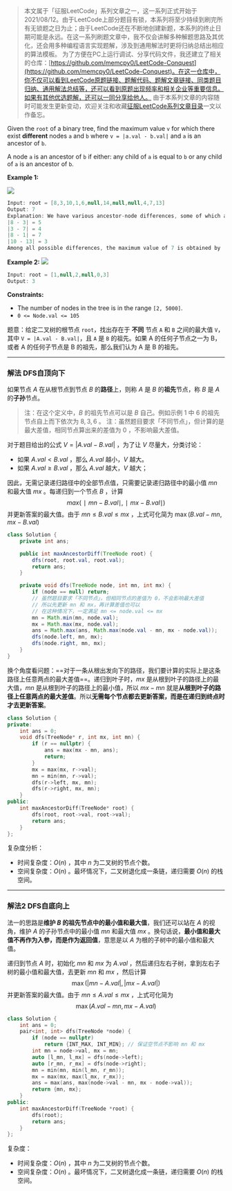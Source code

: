 > 本文属于「征服LeetCode」系列文章之一，这一系列正式开始于2021/08/12。由于LeetCode上部分题目有锁，本系列将至少持续到刷完所有无锁题之日为止；由于LeetCode还在不断地创建新题，本系列的终止日期可能是永远。在这一系列刷题文章中，我不仅会讲解多种解题思路及其优化，还会用多种编程语言实现题解，涉及到通用解法时更将归纳总结出相应的算法模板。
> <b></b>
> 为了方便在PC上运行调试、分享代码文件，我还建立了相关的仓库：[https://github.com/memcpy0/LeetCode-Conquest](https://github.com/memcpy0/LeetCode-Conquest)。在这一仓库中，你不仅可以看到LeetCode原题链接、题解代码、题解文章链接、同类题目归纳、通用解法总结等，还可以看到原题出现频率和相关企业等重要信息。如果有其他优选题解，还可以一同分享给他人。
> <b></b>
> 由于本系列文章的内容随时可能发生更新变动，欢迎关注和收藏[征服LeetCode系列文章目录](https://memcpy0.blog.csdn.net/article/details/119656559)一文以作备忘。

Given the `root` of a binary tree, find the maximum value `v` for which there exist **different** nodes `a` and `b` where `v = |a.val - b.val|` and `a` is an ancestor of `b`.

A node `a` is an ancestor of `b` if either: any child of `a` is equal to `b` or any child of `a` is an ancestor of `b`.

**Example 1:**

![](https://assets.leetcode.com/uploads/2020/11/09/tmp-tree.jpg)

```java
Input: root = [8,3,10,1,6,null,14,null,null,4,7,13]
Output: 7
Explanation: We have various ancestor-node differences, some of which are given below :
|8 - 3| = 5
|3 - 7| = 4
|8 - 1| = 7
|10 - 13| = 3
Among all possible differences, the maximum value of 7 is obtained by |8 - 1| = 7.
```
**Example 2:**
![](https://assets.leetcode.com/uploads/2020/11/09/tmp-tree-1.jpg)

```java
Input: root = [1,null,2,null,0,3]
Output: 3
```
**Constraints:**
-   The number of nodes in the tree is in the range `[2, 5000]`.
-   `0 <= Node.val <= 105`

题意：给定二叉树的根节点 `root`，找出存在于 **不同** 节点 `A` 和 `B` 之间的最大值 `V`，其中 `V = |A.val - B.val|`，且 `A` 是 `B` 的祖先。如果 A 的任何子节点之一为 B，或者 A 的任何子节点是 B 的祖先，那么我们认为 A 是 B 的祖先。

---
### 解法 DFS自顶向下  
如果节点 $A$ 在从根节点到节点 $B$ 的**路径**上，则称 $A$ 是 $B$ 的**祖先**节点，称 $B$ 是 $A$ 的**子孙**节点。
> 注：在这个定义中，$B$ 的祖先节点可以是 $B$ 自己。例如示例 1 中 $6$ 的祖先节点自上而下依次为 $8,3,6$ 。
> 注：虽然题目要求「不同节点」，但计算的是最大差值，相同节点算出来的差值为 $0$ ，不影响最大差值。

对于题目给出的公式 $V = |A.\textit{val} - B.\textit{val}|$ ，为了让 $V$ 尽量大，分类讨论：
- 如果 $A.\textit{val} < B.\textit{val}$ ，那么 $A.val$ 越小，$V$ 越大。
- 如果 $A.val≥B.val$ ，那么 $A.val$ 越大，$V$ 越大；

因此，无需记录递归路径中的全部节点值，只需要记录递归路径中的最小值 $mn$ 和最大值 $mx$ 。每递归到一个节点 $B$ ，计算
$$max⁡(∣mn−B.val∣,∣mx−B.val∣)$$
并更新答案的最大值。由于 $\textit{mn}\le B.\textit{val} \le \textit{mx}$ ，上式可化简为 $\max(B.\textit{val}-\textit{mn},\textit{mx}-B.\textit{val})$ 
```java
class Solution {
    private int ans;

    public int maxAncestorDiff(TreeNode root) {
        dfs(root, root.val, root.val);
        return ans;
    }

    private void dfs(TreeNode node, int mn, int mx) {
        if (node == null) return;
        // 虽然题目要求「不同节点」，但相同节点的差值为 0，不会影响最大差值
        // 所以先更新 mn 和 mx，再计算差值也可以
        // 在这种情况下，一定满足 mn <= node.val <= mx
        mn = Math.min(mn, node.val);
        mx = Math.max(mx, node.val);
        ans = Math.max(ans, Math.max(node.val - mn, mx - node.val));
        dfs(node.left, mn, mx);
        dfs(node.right, mn, mx);
    }
}
```
换个角度看问题：==对于一条从根出发向下的路径，我们要计算的实际上是这条路径上任意两点的最大差值==。递归到叶子时，$\textit{mx}$ 是从根到叶子的路径上的最大值，$\textit{mn}$ 是从根到叶子的路径上的最小值，所以 $\textit{mx}-\textit{mn}$ 就是**从根到叶子的路径上任意两点的最大差值**。所以**无需每个节点都去更新答案，而是在递归到终点时才去更新答案**。
```cpp
class Solution {
private:
    int ans = 0;
    void dfs(TreeNode* r, int mx, int mn) {
        if (r == nullptr) {
            ans = max(mx - mn, ans);
            return;
        }
        mx = max(mx, r->val);
        mn = min(mn, r->val); 
        dfs(r->left, mx, mn);
        dfs(r->right, mx, mn);
    }
public:
    int maxAncestorDiff(TreeNode* root) {
        dfs(root, root->val, root->val);
        return ans;
    }
};
```
复杂度分析：
- 时间复杂度：$O(n)$ ，其中 $n$ 为二叉树的节点个数。
- 空间复杂度：$O(n)$ 。最坏情况下，二叉树退化成一条链，递归需要 $O(n)$ 的栈空间。

---
### 解法2 DFS自底向上
法一的思路是**维护 $B$ 的祖先节点中的最小值和最大值**，我们还可以站在 $A$ 的视角，维护 $A$ 的子孙节点中的最小值 $mn$ 和最大值 $mx$ 。换句话说，**最小值和最大值不再作为入参，而是作为返回值**，意思是以 $A$ 为根的子树中的最小值和最大值。

递归到节点 $A$ 时，初始化 $mn$ 和 $mx$ 为 $A.val$ ，然后递归左右子树，拿到左右子树的最小值和最大值，去更新 $mn$ 和 $mx$ ，然后计算
$$\max(|\textit{mn}-A.\textit{val}|,|\textit{mx}-A.\textit{val}|)$$
并更新答案的最大值。由于 $\textit{mn}\le A.\textit{val} \le \textit{mx}$ ，上式可化简为
$$\max(A.\textit{val}-\textit{mn},\textit{mx}-A.\textit{val})$$
```cpp
class Solution {
    int ans = 0; 
    pair<int, int> dfs(TreeNode *node) {
        if (node == nullptr)
            return {INT_MAX, INT_MIN}; // 保证空节点不影响 mn 和 mx
        int mn = node->val, mx = mn;
        auto [l_mn, l_mx] = dfs(node->left);
        auto [r_mn, r_mx] = dfs(node->right);
        mn = min(mn, min(l_mn, r_mn));
        mx = max(mx, max(l_mx, r_mx));
        ans = max(ans, max(node->val - mn, mx - node->val));
        return {mn, mx};
    } 
public:
    int maxAncestorDiff(TreeNode *root) {
        dfs(root);
        return ans;
    }
};
```
复杂度：
- 时间复杂度：$O(n)$ ，其中 $n$ 为二叉树的节点个数。
- 空间复杂度：$O(n)$ 。最坏情况下，二叉树退化成一条链，递归需要 $O(n)$ 的栈空间。